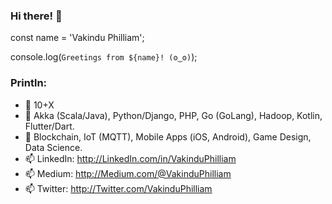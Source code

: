 ### Hi there! 👋

const name = 'Vakindu Philliam';

console.log(`Greetings from ${name}! (ʘ‿ʘ)`);

### Println:

- 🔭 10+X
- 🌱 Akka (Scala/Java), Python/Django, PHP, Go (GoLang), Hadoop, Kotlin, Flutter/Dart.
- 👯 Blockchain, IoT (MQTT), Mobile Apps (iOS, Android), Game Design, Data Science.
- 📫 LinkedIn: http://LinkedIn.com/in/VakinduPhilliam
- 📫 Medium:   http://Medium.com/@VakinduPhilliam
- 📫 Twitter:  http://Twitter.com/VakinduPhilliam

